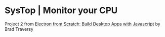 # SysTop | Monitor your CPU

Project 2 from [Electron from Scratch: Build Desktop Apps with Javascript](https://www.udemy.com/course/electron-from-scratch) 
by Brad Traversy
